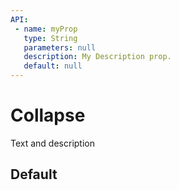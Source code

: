 ```yaml
---
API:
 - name: myProp
   type: String
   parameters: null
   description: My Description prop.
   default: null
---
```


# Collapse

<box header>

  Text and description

</box>

<box>

## Default

<vuecode md>
<div slot="demo">
  <Demos-Collapse-Default />
</div>
<div slot="code">

```html

```

</div>
</vuecode>
</box>

